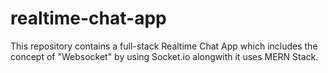 # realtime-chat-app
This repository contains a full-stack Realtime Chat App which includes the concept of "Websocket" by using Socket.io alongwith it uses MERN Stack.
